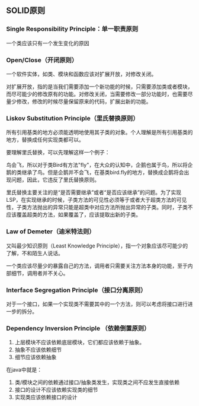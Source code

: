 ## SOLID原则

### Single Responsibility Principle：单一职责原则

一个类应该只有一个发生变化的原因

### Open/Close（开闭原则）

一个软件实体，如类、模块和函数应该对扩展开放，对修改关闭。

对扩展开放，指的是当我们需要添加一个新功能的时候，只需要添加类或者模块，而尽可能少的修改原有的功能。对修改关闭，当需要修改一部分功能时，也需要尽量少修改，修改的时候尽量保留原来的代码，扩展出新的功能。

### Liskov Substitution Principle（里氏替换原则）

所有引用基类的地方必须能透明地使用其子类的对象。个人理解是所有引用基类的地方，替换成任何实现类都可以。

要理解里氏替换，可以先理解这样一个例子：

鸟会飞，所以对于类Bird有方法"fly"，在大众的认知中，企鹅也属于鸟，所以将企鹅的类继承了鸟。但是企鹅并不会飞，在基类bird.fly的地方，替换成企鹅将会出现问题，因此，它违反了里氏替换原则。

里氏替换主要关注的是“是否需要继承”或者“是否应该继承”的问题。为了实现LSP，在实现继承的时候，子类方法的可见性必须等于或者大于超类方法的可见性，子类方法抛出的异常只能是超类中对应方法所抛出异常的子类。同时，子类不应该覆盖超类的方法，如果覆盖了，应该提取出新的子类。

### Law of Demeter（迪米特法则）

又叫最少知识原则（Least Knowledge Principle），指一个对象应该尽可能少的了解，不和陌生人说话。

一个类应该尽量少的暴露自己的方法，调用者只需要关注方法本身的功能，至于内部细节，调用者并不关心。

### Interface Segregation Principle（接口分离原则）

对于一个接口，如果一个实现类不需要其中的一个方法，则可以考虑将接口进行进一步的拆分。

### Dependency Inversion Principle （依赖倒置原则）

1. 上层模块不应该依赖底层模块，它们都应该依赖于抽象。
2. 抽象不应该依赖细节
3. 细节应该依赖抽象

在java中就是：

1. 类/模块之间的依赖通过接口/抽象类发生，实现类之间不应发生直接依赖
2. 接口的设计不应该依赖实现类的细节
3. 实现类应该依赖接口的设计
